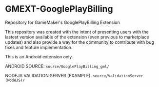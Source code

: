 # GMEXT-GooglePlayBilling
Repository for GameMaker's GooglePlayBilling Extension

This repository was created with the intent of presenting users with the lastest version available of the extension (even previous to marketplace updates) and also provide a way for the community to contribute with bug fixes and feature implementation.

This is an Android extension only.

ANDROID SOURCE: `source/GooglePlayBilling_gml/`

NODEJS VALIDATION SERVER (EXAMPLE): `source/ValidationServer (NodeJS)/`
